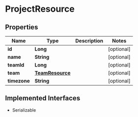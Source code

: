 

# ProjectResource

## Properties

Name | Type | Description | Notes
------------ | ------------- | ------------- | -------------
**id** | **Long** |  |  [optional]
**name** | **String** |  |  [optional]
**teamId** | **Long** |  |  [optional]
**team** | [**TeamResource**](TeamResource.md) |  |  [optional]
**timezone** | **String** |  |  [optional]


## Implemented Interfaces

* Serializable


